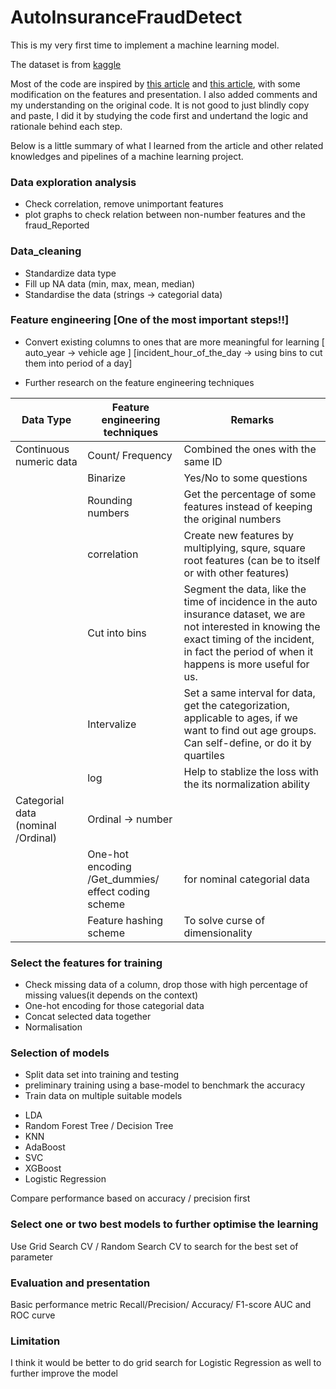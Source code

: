 # AutoInsuranceFraudDetect

This is my very first time to implement a machine learning model.

The dataset is from [kaggle](https://www.kaggle.com/roshansharma/fraud-detection-in-insurance-claims)

Most of the code are inspired by [this article](https://medium.com/fraud-investigation-using-machine-learning/fraud-detection-insurance-29d00b521525) and [this article](https://medium.com/fraud-investigation-part-ii/fraud-investigation-part-ii-42062c471db1), with some modification on the features and presentation. I also added comments and my understanding on the original code. It is not good to just blindly copy and paste, I did it by studying the code first and undertand the logic and rationale behind each step. 

Below is a little summary of what I learned from the article and other related knowledges and pipelines of a machine learning project.

### Data exploration analysis

* Check correlation, remove unimportant features
* plot graphs to check relation between non-number features and the fraud_Reported

### Data_cleaning
* Standardize data type
* Fill up NA data (min, max, mean, median)
* Standardise the data (strings -> categorial data)


### Feature engineering [One of the most important steps!!]
* Convert existing columns to ones that are more meaningful for learning
[ auto_year -> vehicle age ]
[incident_hour_of_the_day -> using bins to cut them into period of a day]

* Further research on the feature engineering techniques
 
| Data Type                          | Feature engineering techniques                       | Remarks                                                                                                                                                                                                     |
|------------------------------------|------------------------------------------------------|-------------------------------------------------------------------------------------------------------------------------------------------------------------------------------------------------------------|
| Continuous numeric data            | Count/ Frequency                                     | Combined the ones with the same ID                                                                                                                                                                          |
|                                    | Binarize                                             | Yes/No to some questions                                                                                                                                                                                    |
|                                    | Rounding numbers	                                     | Get the percentage of some features instead of keeping the original numbers                                                                                                                                 |
|                                    | correlation                                          | Create new features by multiplying, squre, square root features (can be to itself or with other features)                                                                                                   |
|                                    | Cut into bins                                        | Segment the data, like the time of incidence in the auto insurance dataset, we are not interested in knowing the exact timing of the incident, in fact the period of when it happens is more useful for us. |
|                                    | Intervalize                                          | Set a same interval for data, get the categorization, applicable to ages, if we want to find out age groups.  Can self-define, or do it by quartiles                                                        |
|                                    | log                                                  | Help to stablize the loss with the its normalization ability                                                                                                                                                |
| Categorial data (nominal /Ordinal) | Ordinal -> number                                    |                                                                                                                                                                                                             |
|                                    |  One-hot encoding /Get_dummies/ effect coding scheme | for nominal categorial data                                                                                                                                                                                 |
|                                    | Feature hashing scheme                               | To solve curse of dimensionality                                                                                                                                                                            |


### Select the features for training 
* Check missing data of a column, drop those with high percentage of missing values(it depends on the context)
* One-hot encoding for those categorial data
* Concat selected data together 
* Normalisation

### Selection of models 
* Split data set into training and testing
* preliminary training using a base-model to benchmark the accuracy
* Train data on multiple suitable models

- LDA
- Random Forest Tree / Decision Tree
- KNN
- AdaBoost
- SVC
- XGBoost
- Logistic Regression

Compare performance based on accuracy / precision first

### Select one or two best models to further optimise the learning
Use Grid Search CV / Random Search CV to search for the best set of parameter


### Evaluation and presentation
Basic performance metric 
Recall/Precision/ Accuracy/ F1-score
AUC and ROC curve 


### Limitation

I think it would be better to do grid search for Logistic Regression as well to further improve the model


